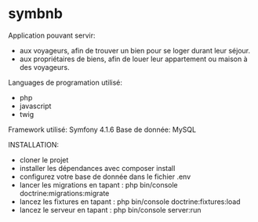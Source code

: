 # symbnb

Application pouvant servir:
 - aux voyageurs, afin de trouver un bien pour se loger durant leur séjour.
 - aux propriétaires de biens, afin de louer leur appartement ou maison à des voyageurs.
 
Languages de programation utilisé:
  - php
  - javascript
  - twig
  
Framework utilisé: Symfony 4.1.6
Base de donnée: MySQL

INSTALLATION:
- cloner le projet
- installer les dépendances avec composer install
- configurez votre base de donnée dans le fichier .env
- lancer les migrations en tapant : php bin/console doctrine:migrations:migrate
- lancez les fixtures en tapant : php bin/console doctrine:fixtures:load
- lancez le serveur en tapant : php bin/console server:run
